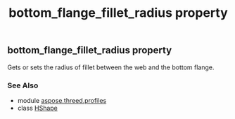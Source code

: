 ﻿---
title: bottom_flange_fillet_radius property
second_title: Aspose.3D for Python via .NET API References
description: 
type: docs
weight: 110
url: /python-net/aspose.threed.profiles/hshape/bottom_flange_fillet_radius/
is_root: false
---

## bottom_flange_fillet_radius property


Gets or sets the radius of fillet between the web and the bottom flange.

### See Also
* module [aspose.threed.profiles](../../)
* class [HShape](/3d/python-net/aspose.threed.profiles/hshape)
